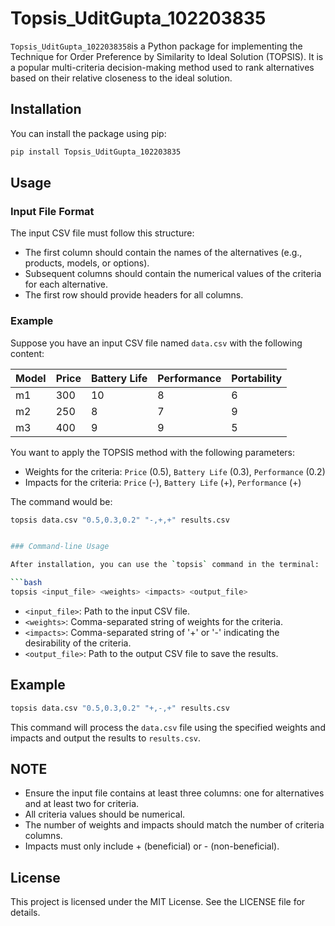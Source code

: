 # Topsis_UditGupta_102203835

`Topsis_UditGupta_1022038358`is a Python package for implementing the Technique for Order Preference by Similarity to Ideal Solution (TOPSIS). It is a popular multi-criteria decision-making method used to rank alternatives based on their relative closeness to the ideal solution.

## Installation

You can install the package using pip:

```bash
pip install Topsis_UditGupta_102203835
```

## Usage

### Input File Format

The input CSV file must follow this structure:

- The first column should contain the names of the alternatives (e.g., products, models, or options).
- Subsequent columns should contain the numerical values of the criteria for each alternative.
- The first row should provide headers for all columns.

### Example

Suppose you have an input CSV file named `data.csv` with the following content:

| Model | Price | Battery Life | Performance | Portability |
| ----- | ----- | ------------ | ----------- | ----------- |
| m1    | 300   | 10           | 8           | 6           |
| m2    | 250   | 8            | 7           | 9           |
| m3    | 400   | 9            | 9           | 5           |

You want to apply the TOPSIS method with the following parameters:

- Weights for the criteria: `Price` (0.5), `Battery Life` (0.3), `Performance` (0.2)
- Impacts for the criteria: `Price` (-), `Battery Life` (+), `Performance` (+)

The command would be:

````bash
topsis data.csv "0.5,0.3,0.2" "-,+,+" results.csv


### Command-line Usage

After installation, you can use the `topsis` command in the terminal:

```bash
topsis <input_file> <weights> <impacts> <output_file>
````

- `<input_file>`: Path to the input CSV file.
- `<weights>`: Comma-separated string of weights for the criteria.
- `<impacts>`: Comma-separated string of '+' or '-' indicating the desirability of the criteria.
- `<output_file>`: Path to the output CSV file to save the results.

## Example

```bash
topsis data.csv "0.5,0.3,0.2" "+,-,+" results.csv
```

This command will process the `data.csv` file using the specified weights and impacts and output the results to `results.csv`.

## NOTE

- Ensure the input file contains at least three columns: one for alternatives and at least two for criteria.
- All criteria values should be numerical.
- The number of weights and impacts should match the number of criteria columns.
- Impacts must only include + (beneficial) or - (non-beneficial).

## License

This project is licensed under the MIT License. See the LICENSE file for details.
